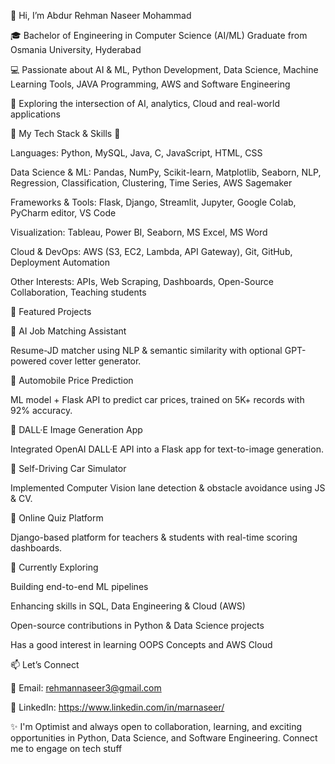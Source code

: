 👋 Hi, I’m Abdur Rehman Naseer Mohammad

🎓 Bachelor of Engineering in Computer Science (AI/ML) Graduate from Osmania University, Hyderabad

💻 Passionate about AI & ML, Python Development, Data Science, Machine Learning Tools, JAVA Programming, AWS and Software Engineering

📍 Exploring the intersection of AI, analytics, Cloud and real-world applications



🔧 My Tech Stack & Skills 🔧

Languages: Python, MySQL, Java, C, JavaScript, HTML, CSS

Data Science & ML: Pandas, NumPy, Scikit-learn, Matplotlib, Seaborn, NLP, Regression, Classification, Clustering, Time Series, AWS Sagemaker

Frameworks & Tools: Flask, Django, Streamlit, Jupyter, Google Colab, PyCharm editor, VS Code

Visualization: Tableau, Power BI, Seaborn, MS Excel, MS Word

Cloud & DevOps: AWS (S3, EC2, Lambda, API Gateway), Git, GitHub, Deployment Automation

Other Interests: APIs, Web Scraping, Dashboards, Open-Source Collaboration, Teaching students



📌 Featured Projects

🔹 AI Job Matching Assistant

Resume-JD matcher using NLP & semantic similarity with optional GPT-powered cover letter generator.

🔹 Automobile Price Prediction

ML model + Flask API to predict car prices, trained on 5K+ records with 92% accuracy.

🔹 DALL·E Image Generation App

Integrated OpenAI DALL·E API into a Flask app for text-to-image generation.

🔹 Self-Driving Car Simulator

Implemented Computer Vision lane detection & obstacle avoidance using JS & CV.

🔹 Online Quiz Platform

Django-based platform for teachers & students with real-time scoring dashboards.



🌱 Currently Exploring

Building end-to-end ML pipelines

Enhancing skills in SQL, Data Engineering & Cloud (AWS)

Open-source contributions in Python & Data Science projects

Has a good interest in learning OOPS Concepts and AWS Cloud 

📫 Let’s Connect

📧 Email: rehmannaseer3@gmail.com

💼 LinkedIn: https://www.linkedin.com/in/marnaseer/

✨ I'm Optimist and always open to collaboration, learning, and exciting opportunities in Python, Data Science, and Software Engineering.
Connect me to engage on tech stuff

<!---
mar-naseer/mar-naseer is a ✨ special ✨ repository because its `README.md` (this file) appears on your GitHub profile.
You can click the Preview link to take a look at your changes.
--->
